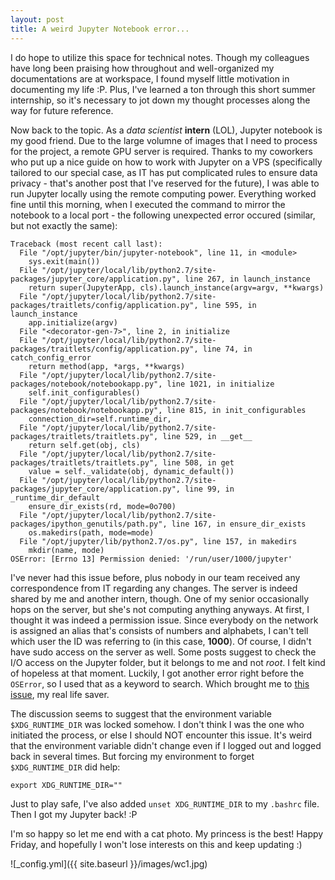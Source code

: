 ```yaml
---
layout: post
title: A weird Jupyter Notebook error...
---
```


I do hope to utilize this space for technical notes. Though my colleagues have long been praising how throughout and well-organized my documentations are at workspace, I found myself little motivation in documenting my life :P. Plus, I've learned a ton through this short summer internship, so it's necessary to jot down my thought processes along the way for future reference.

Now back to the topic. As a *data scientist* **intern** (LOL), Jupyter notebook is my good friend. Due to the large volumne of images that I need to process for the project, a remote GPU server is required. Thanks to my coworkers who put up a nice guide on how to work with Jupyter on a VPS (specifically tailored to our special case, as IT has put complicated rules to ensure data privacy - that's another post that I've reserved for the future), I was able to run Jupyter locally using the remote computing power. Everything worked fine until this morning, when I executed the command to mirror the notebook to a local port - the following unexpected error occured (similar, but not exactly the same):

```
Traceback (most recent call last):
  File "/opt/jupyter/bin/jupyter-notebook", line 11, in <module>
    sys.exit(main())
  File "/opt/jupyter/local/lib/python2.7/site-packages/jupyter_core/application.py", line 267, in launch_instance
    return super(JupyterApp, cls).launch_instance(argv=argv, **kwargs)
  File "/opt/jupyter/local/lib/python2.7/site-packages/traitlets/config/application.py", line 595, in launch_instance
    app.initialize(argv)
  File "<decorator-gen-7>", line 2, in initialize
  File "/opt/jupyter/local/lib/python2.7/site-packages/traitlets/config/application.py", line 74, in catch_config_error
    return method(app, *args, **kwargs)
  File "/opt/jupyter/local/lib/python2.7/site-packages/notebook/notebookapp.py", line 1021, in initialize
    self.init_configurables()
  File "/opt/jupyter/local/lib/python2.7/site-packages/notebook/notebookapp.py", line 815, in init_configurables
    connection_dir=self.runtime_dir,
  File "/opt/jupyter/local/lib/python2.7/site-packages/traitlets/traitlets.py", line 529, in __get__
    return self.get(obj, cls)
  File "/opt/jupyter/local/lib/python2.7/site-packages/traitlets/traitlets.py", line 508, in get
    value = self._validate(obj, dynamic_default())
  File "/opt/jupyter/local/lib/python2.7/site-packages/jupyter_core/application.py", line 99, in _runtime_dir_default
    ensure_dir_exists(rd, mode=0o700)
  File "/opt/jupyter/local/lib/python2.7/site-packages/ipython_genutils/path.py", line 167, in ensure_dir_exists
    os.makedirs(path, mode=mode)
  File "/opt/jupyter/lib/python2.7/os.py", line 157, in makedirs
    mkdir(name, mode)
OSError: [Errno 13] Permission denied: '/run/user/1000/jupyter'
```

I've never had this issue before, plus nobody in our team received any correspondence from IT regarding any changes. The server is indeed shared by me and another intern, though. One of my senior occasionally hops on the server, but she's not computing anything anyways. At first, I thought it was indeed a permission issue. Since everybody on the network is assigned an alias that's consists of numbers and alphabets, I can't tell which user the ID was referring to (in this case, **1000**). Of course, I didn't have sudo access on the server as well. Some posts suggest to check the I/O access on the Jupyter folder, but it belongs to me and not *root*. I felt kind of hopeless at that moment. Luckily, I got another error right before the `OSError`, so I used that as a keyword to search. Which brought me to [this issue](https://github.com/jupyter/notebook/issues/1318), my real life saver.

The discussion seems to suggest that the environment variable `$XDG_RUNTIME_DIR` was locked somehow. I don't think I was the one who initiated the process, or else I should NOT encounter this issue. It's weird that the environment variable didn't change even if I logged out and logged back in several times. But forcing my environment to forget `$XDG_RUNTIME_DIR` did help:

```
export XDG_RUNTIME_DIR=""
```

Just to play safe, I've also added `unset XDG_RUNTIME_DIR` to my `.bashrc` file. Then I got my Jupyter back! :P

I'm so happy so let me end with a cat photo. My princess is the best! Happy Friday, and hopefully I won't lose interests on this and keep updating :)

![_config.yml]({{ site.baseurl }}/images/wc1.jpg)
